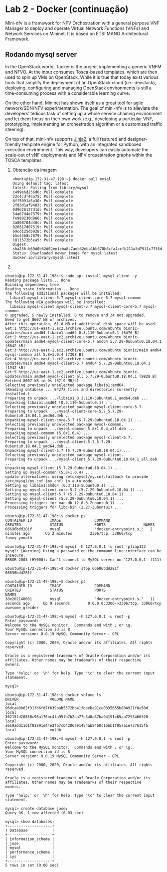 # Lab 2 - Docker (continuação)
Mini-nfv is a framework for NFV Orchestration with a general purpose VNF Manager to deploy and operate Virtual Network Functions (VNFs) and Network Services on Mininet. It is based on ETSI MANO Architectural Framework.

Rodando mysql server
--------------
In the OpenStack world, Tacker is the project implementing a generic VNFM and NFVO. At the input consumes Tosca-based templates, which are then used to spin up VMs on OpenStack. While it is true that today exist various tools that simplify the deployment of an OpenStack cloud (i.e.: devstack), deploying, configuring and managing OpenStack environments is still a time-consuming process with a considerable learning curve.

On the other hand, Mininet has shown itself as a great tool for agile network/SDN/NFV experimentation. The goal of mini-nfv is to alleviate the developers’ tedious task of setting up a whole service chaining environment and let them focus on their own work (e.g., developing a particular VNF, prototyping, implementing an orchestration algorithm or a customized traffic steering).

On top of that, mini-nfv supports [Jinja2](http://jinja.pocoo.org/docs/2.10/), a full featured and designer-friendly template engine for Python, with an integrated sandboxed execution environment. This way, developers can easily automate the scale-out of vNF deployments and NFV orquestration graphs within the TOSCA templates.

1. Obtencão da imagem
    ```
    ubuntu@ip-172-31-47-198:~$ docker pull mysql
    Using default tag: latest
    latest: Pulling from library/mysql
    c499e6d256d6: Pull complete 
    22c4cdf4ea75: Pull complete 
    6ff5091a5a30: Pull complete 
    2fd3d1af9403: Pull complete 
    0d9d26127d1d: Pull complete 
    54a67d4e7579: Pull complete 
    fe989230d866: Pull complete 
    3a808704d40c: Pull complete 
    826517d07519: Pull complete 
    69cd125db928: Pull complete 
    b5c43b8c2879: Pull complete 
    1811572b5ea5: Pull complete 
    Digest: sha256:b69d0b62d02ee1eba8c7aeb32eba1bb678b6cfa4ccfb211a5d7931c7755dc4a8
    Status: Downloaded newer image for mysql:latest
    docker.io/library/mysql:latest
    ```

2.
```
ubuntu@ip-172-31-47-198:~$ sudo apt install mysql-client -y
Reading package lists... Done
Building dependency tree       
Reading state information... Done
The following additional packages will be installed:
  libaio1 mysql-client-5.7 mysql-client-core-5.7 mysql-common
The following NEW packages will be installed:
  libaio1 mysql-client mysql-client-5.7 mysql-client-core-5.7 mysql-common
0 upgraded, 5 newly installed, 0 to remove and 34 not upgraded.
Need to get 8607 kB of archives.
After this operation, 61.8 MB of additional disk space will be used.
Get:1 http://us-east-1.ec2.archive.ubuntu.com/ubuntu bionic-updates/main amd64 libaio1 amd64 0.3.110-5ubuntu0.1 [6476 B]
Get:2 http://us-east-1.ec2.archive.ubuntu.com/ubuntu bionic-updates/main amd64 mysql-client-core-5.7 amd64 5.7.29-0ubuntu0.18.04.1 [6642 kB]
Get:3 http://us-east-1.ec2.archive.ubuntu.com/ubuntu bionic/main amd64 mysql-common all 5.8+1.0.4 [7308 B]
Get:4 http://us-east-1.ec2.archive.ubuntu.com/ubuntu bionic-updates/main amd64 mysql-client-5.7 amd64 5.7.29-0ubuntu0.18.04.1 [1942 kB]
Get:5 http://us-east-1.ec2.archive.ubuntu.com/ubuntu bionic-updates/main amd64 mysql-client all 5.7.29-0ubuntu0.18.04.1 [9828 B]
Fetched 8607 kB in 0s (37.9 MB/s)      
Selecting previously unselected package libaio1:amd64.
(Reading database ... 84272 files and directories currently installed.)
Preparing to unpack .../libaio1_0.3.110-5ubuntu0.1_amd64.deb ...
Unpacking libaio1:amd64 (0.3.110-5ubuntu0.1) ...
Selecting previously unselected package mysql-client-core-5.7.
Preparing to unpack .../mysql-client-core-5.7_5.7.29-0ubuntu0.18.04.1_amd64.deb ...
Unpacking mysql-client-core-5.7 (5.7.29-0ubuntu0.18.04.1) ...
Selecting previously unselected package mysql-common.
Preparing to unpack .../mysql-common_5.8+1.0.4_all.deb ...
Unpacking mysql-common (5.8+1.0.4) ...
Selecting previously unselected package mysql-client-5.7.
Preparing to unpack .../mysql-client-5.7_5.7.29-0ubuntu0.18.04.1_amd64.deb ...
Unpacking mysql-client-5.7 (5.7.29-0ubuntu0.18.04.1) ...
Selecting previously unselected package mysql-client.
Preparing to unpack .../mysql-client_5.7.29-0ubuntu0.18.04.1_all.deb ...
Unpacking mysql-client (5.7.29-0ubuntu0.18.04.1) ...
Setting up mysql-common (5.8+1.0.4) ...
update-alternatives: using /etc/mysql/my.cnf.fallback to provide /etc/mysql/my.cnf (my.cnf) in auto mode
Setting up libaio1:amd64 (0.3.110-5ubuntu0.1) ...
Setting up mysql-client-core-5.7 (5.7.29-0ubuntu0.18.04.1) ...
Setting up mysql-client-5.7 (5.7.29-0ubuntu0.18.04.1) ...
Setting up mysql-client (5.7.29-0ubuntu0.18.04.1) ...
Processing triggers for man-db (2.8.3-2ubuntu0.1) ...
Processing triggers for libc-bin (2.27-3ubuntu1) ...
```

```
ubuntu@ip-172-31-47-198:~$ docker ps
CONTAINER ID        IMAGE               COMMAND                  CREATED             STATUS              PORTS                 NAMES
66696bdd281f        mysql               "docker-entrypoint.s…"   2 minutes ago       Up 2 minutes        3306/tcp, 33060/tcp   funny_yonath
```

```
ubuntu@ip-172-31-47-198:~$ mysql -h 127.0.0.1 -u root -pfiap123
mysql: [Warning] Using a password on the command line interface can be insecure.
ERROR 2003 (HY000): Can't connect to MySQL server on '127.0.0.1' (111)
```

```
ubuntu@ip-172-31-47-198:~$ docker stop 66696bdd281f
66696bdd281f
```

```
ubuntu@ip-172-31-47-198:~$ docker ps
CONTAINER ID        IMAGE               COMMAND                  CREATED             STATUS              PORTS                               NAMES
38e202140601        mysql               "docker-entrypoint.s…"   11 seconds ago      Up 9 seconds        0.0.0.0:3306->3306/tcp, 33060/tcp   awesome_greider
```

```
ubuntu@ip-172-31-47-198:~$ mysql -h 127.0.0.1 -u root -p
Enter password: 
Welcome to the MySQL monitor.  Commands end with ; or \g.
Your MySQL connection id is 8
Server version: 8.0.19 MySQL Community Server - GPL

Copyright (c) 2000, 2020, Oracle and/or its affiliates. All rights reserved.

Oracle is a registered trademark of Oracle Corporation and/or its
affiliates. Other names may be trademarks of their respective
owners.

Type 'help;' or '\h' for help. Type '\c' to clear the current input statement.

mysql>
```

```
ubuntu@ip-172-31-47-198:~$ docker volume ls
DRIVER              VOLUME NAME
local               96dcaa0b62f31fb6fd7fb39bab5572bb41fdeeba91ce0335655b804921f8a50d
local               36215fd20550c98a176bc4fa95fb7b2aa77c340a67ba94191c65aa7293466520
local               a619add11d1f81891d44e2fb7cb4206a91454ab8460c15bb1f957a1e737615fb
local               voldb
```

```
ubuntu@ip-172-31-47-198:~$ mysql -h 127.0.0.1 -u root -p
Enter password: 
Welcome to the MySQL monitor.  Commands end with ; or \g.
Your MySQL connection id is 8
Server version: 8.0.19 MySQL Community Server - GPL

Copyright (c) 2000, 2020, Oracle and/or its affiliates. All rights reserved.

Oracle is a registered trademark of Oracle Corporation and/or its
affiliates. Other names may be trademarks of their respective
owners.

Type 'help;' or '\h' for help. Type '\c' to clear the current input statement.

mysql> create database jose;
Query OK, 1 row affected (0.03 sec)

mysql> show databases;
+--------------------+
| Database           |
+--------------------+
| information_schema |
| jose               |
| mysql              |
| performance_schema |
| sys                |
+--------------------+
5 rows in set (0.00 sec)
```
